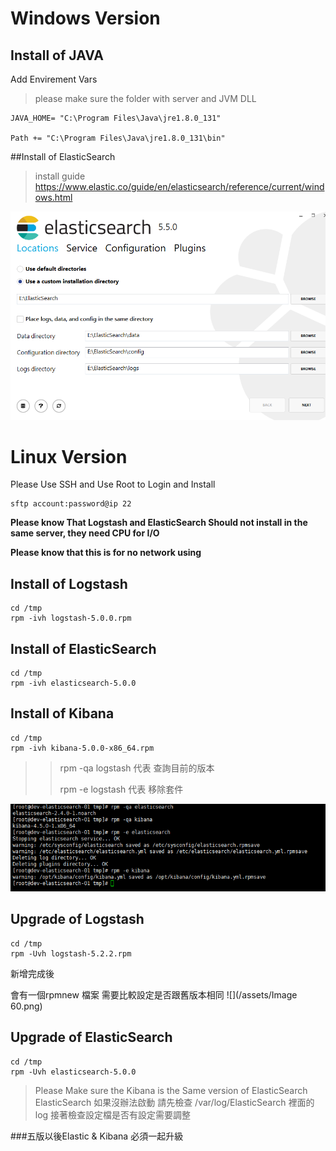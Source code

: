 # Windows Version

## Install of JAVA 
Add Envirement Vars
> please make sure the folder with server and JVM DLL
```
JAVA_HOME= "C:\Program Files\Java\jre1.8.0_131"

Path += "C:\Program Files\Java\jre1.8.0_131\bin"
```
##Install of ElasticSearch
>install guide 
https://www.elastic.co/guide/en/elasticsearch/reference/current/windows.html

![](/assets/es1.png)

# Linux Version

Please Use SSH and Use Root to Login and Install
```
sftp account:password@ip 22

```

**Please know That Logstash and ElasticSearch Should not install in the same server, they need CPU for I/O**

**Please know that this is for no network using**

## Install of Logstash

```
cd /tmp
rpm -ivh logstash-5.0.0.rpm
```

## Install of ElasticSearch

```
cd /tmp
rpm -ivh elasticsearch-5.0.0
```

## Install of Kibana

```
cd /tmp
rpm -ivh kibana-5.0.0-x86_64.rpm
```

> > rpm -qa logstash  代表 查詢目前的版本
> >
> > rpm -e logstash 代表 移除套件

![](2.png)

## Upgrade of Logstash
```
cd /tmp
rpm -Uvh logstash-5.2.2.rpm
```

新增完成後

會有一個rpmnew 檔案 需要比較設定是否跟舊版本相同
![](/assets/Image 60.png)



## Upgrade of ElasticSearch

```
cd /tmp
rpm -Uvh elasticsearch-5.0.0
```

>Please Make sure the Kibana is the Same version of ElasticSearch
>ElasticSearch 如果沒辦法啟動 請先檢查 /var/log/ElasticSearch 裡面的log
>接著檢查設定檔是否有設定需要調整

###五版以後Elastic & Kibana 必須一起升級











